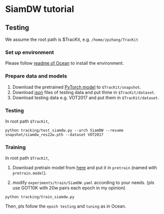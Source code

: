 # SiamDW tutorial
## Testing

We assume the root path is $TracKit, e.g. `/home/zpzhang/TracKit`
### Set up environment
Please follow [readme of Ocean](../Ocean/ocean.md) to install the environment.

### Prepare data and models
1. Download the pretrained [PyTorch model](https://drive.google.com/file/d/1SzIql02jJ6Id1k0M6f-zjUA3RgAm6E5U/view?usp=sharing) to `$TracKit/snapshot`.
2. Download [json](https://drive.google.com/open?id=1S-RkzyMVRFWueWW91NmZldUJuDyhGdp1) files of testing data and put thme in `$TracKit/dataset`.
3. Download testing data e.g. VOT2017 and put them in `$TracKit/dataset`. 

### Testing
In root path `$TracKit`,
```
python tracking/test_siamdw.py --arch SiamDW --resume snapshot/siamdw_res22w.pth --dataset VOT2017
```


### Training
In root path `$TracKit`,
1. Download pretrain model from [here](https://drive.google.com/file/d/1E6on7xB0zfu60k5T5yF6gDYVsx0aYtdC/view?usp=sharing) and put it in `pretrain` (named with `pretrain.model`).

2. modify `experiments/train/SiamDW.yaml` according to your needs. (pls use GOT10K with 20w pairs each epoch in my opinion)
```
python tracking/train_siamdw.py
```

Then, pls follow the `epoch testing` and `tuning` as in Ocean.
